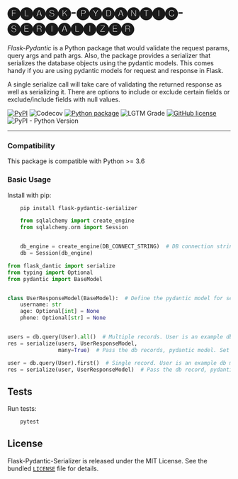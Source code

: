 # 🅕🅛🅐🅢🅚-🅟🅨🅓🅐🅝🅣🅘🅒-🅢🅔🅡🅘🅐🅛🅘🅩🅔🅡

*Flask-Pydantic* is a Python package that would validate the request params, query args and path args.
Also, the package provides a serializer that serializes the database objects using the pydantic models. 
This comes handy if you are using pydantic models for request and response in Flask.

A single serialize call will take care of validating the returned response as well as serializing it. There are options to include or exclude certain fields or exclude/include fields with null values.

[![PyPI](https://img.shields.io/pypi/v/flask-pydantic-serializer?color=g)](https://pypi.org/project/flask-pydantic-serializer/)
![Codecov](https://img.shields.io/codecov/c/github/vivekkeshore/flask-pydantic-serializer)
[![Python package](https://github.com/vivekkeshore/flask-pydantic-serializer/actions/workflows/python-package.yml/badge.svg?branch=main)](https://github.com/vivekkeshore/flask-pydantic-serializer/actions/workflows/python-package.yml)
![LGTM Grade](https://img.shields.io/lgtm/grade/python/github/vivekkeshore/flask-pydantic-serializer)
[![GitHub license](https://img.shields.io/github/license/vivekkeshore/flask-pydantic-serializer)](https://github.com/vivekkeshore/flask-pydantic-serializer/blob/main/LICENSE)
![PyPI - Python Version](https://img.shields.io/pypi/pyversions/flask-pydantic-serializer)

----

### Compatibility


This package is compatible with Python >= 3.6

### Basic Usage


Install with pip:

```bash
    pip install flask-pydantic-serializer
```


```python
    from sqlalchemy import create_engine
    from sqlalchemy.orm import Session


    db_engine = create_engine(DB_CONNECT_STRING)  # DB connection string, ex "sqlite:///my_app.db"
    db = Session(db_engine)
```

```python
from flask_dantic import serialize
from typing import Optional
from pydantic import BaseModel


class UserResponseModel(BaseModel):  # Define the pydantic model for serialization.
    username: str
    age: Optional[int] = None
    phone: Optional[str] = None


users = db.query(User).all()  # Multiple records. User is an example db model. Replace User with your db model.    
res = serialize(users, UserResponseModel,
                many=True)  # Pass the db records, pydantic model. Set many as True if there are multiple records.

user = db.query(User).first()  # Single record. User is an example db model. Replace User with your db model.
res = serialize(user, UserResponseModel)  # Pass the db record, pydantic model. Many is set to False by default.
```

Tests
-----

Run tests:

```bash
    pytest
```


License
-------

Flask-Pydantic-Serializer is released under the MIT License. See the bundled [`LICENSE`](https://github.com/vivekkeshore/flask-pydantic-serializer/blob/main/LICENSE) file
for details.
